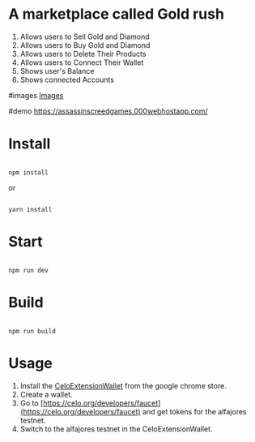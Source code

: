 # A marketplace called Gold rush
1. Allows users to Sell Gold and Diamond
2. Allows users to Buy Gold and Diamond
3. Allows users to Delete Their Products
4. Allows users to Connect Their Wallet
5. Shows user's Balance
6. Shows connected Accounts

#images
 [Images](https://drive.google.com/file/d/1WRT9bBeGpqyvDrHWYaO6rvTNPw_Mumkm/view?usp=share_link)

#demo
https://assassinscreedgames.000webhostapp.com/


# Install

```

npm install

```

or

```

yarn install

```

# Start

```

npm run dev

```

# Build

```

npm run build

```
# Usage
1. Install the [CeloExtensionWallet](https://chrome.google.com/webstore/detail/celoextensionwallet/kkilomkmpmkbdnfelcpgckmpcaemjcdh?hl=en) from the google chrome store.
2. Create a wallet.
3. Go to [https://celo.org/developers/faucet](https://celo.org/developers/faucet) and get tokens for the alfajores testnet.
4. Switch to the alfajores testnet in the CeloExtensionWallet.
